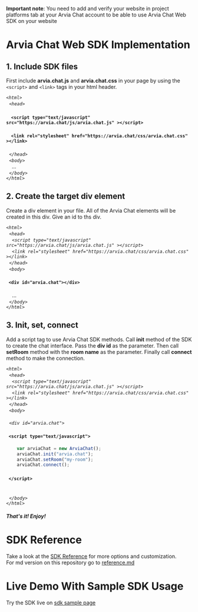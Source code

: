 **Important note**: You need to add and verify your website in project platforms tab at your Arvia Chat account to be able to use Arvia Chat Web SDK on your website

# Arvia Chat Web SDK Implementation

## 1. Include SDK files
First include **arvia.chat.js** and **arvia.chat.css** in your page by using the `<script>` and `<link>` tags in your html header.

*`<html>`<br />
&nbsp;&nbsp;`<head>`<br />*
#### &nbsp;&nbsp;&nbsp;&nbsp;`<script type="text/javascript" src="https://arvia.chat/js/arvia.chat.js" ></script>`
#### &nbsp;&nbsp;&nbsp;&nbsp;`<link rel="stylesheet" href="https://arvia.chat/css/arvia.chat.css" ></link>`
*&nbsp;&nbsp;`</head>`<br />
&nbsp;&nbsp;`<body>`<br />
&nbsp;&nbsp;&nbsp;&nbsp;...<br />
&nbsp;&nbsp;`</body>`<br />
`</html>`*

## 2. Create the target div element
Create a div element in your file. All of the Arvia Chat elements will be created in this div. Give an id to ths div.

*`<html>`<br />
&nbsp;&nbsp;`<head>`<br />
&nbsp;&nbsp;&nbsp;&nbsp;`<script type="text/javascript" src="https://arvia.chat/js/arvia.chat.js" ></script>`<br />
&nbsp;&nbsp;&nbsp;&nbsp;`<link rel="stylesheet" href="https://arvia.chat/css/arvia.chat.css" ></link>`<br />
&nbsp;&nbsp;`</head>`<br />
&nbsp;&nbsp;`<body>`<br />*
#### &nbsp;&nbsp;`<div id="arvia.chat"></div>`
&nbsp;&nbsp;&nbsp;&nbsp;...<br />
*&nbsp;&nbsp;`</body>`<br />
`</html>`*

## 3. Init, set, connect
Add a script tag to use Arvia Chat SDK methods. Call **init** method of the SDK to create the chat interface. Pass the **div id** as the parameter. Then call **setRoom** method with the **room name** as the parameter. Finally call **connect** method to make the connection.

*`<html>`<br />
&nbsp;&nbsp;`<head>`<br />
&nbsp;&nbsp;&nbsp;&nbsp;`<script type="text/javascript" src="https://arvia.chat/js/arvia.chat.js" ></script>`<br />
&nbsp;&nbsp;&nbsp;&nbsp;`<link rel="stylesheet" href="https://arvia.chat/css/arvia.chat.css" ></link>`<br />
&nbsp;&nbsp;`</head>`<br />
&nbsp;&nbsp;`<body>`<br /><br />
&nbsp;&nbsp;`<div id="arvia.chat">`<br />*
#### &nbsp;&nbsp;`<script type="text/javascript">`<br />
```javascript
    var arviaChat = new ArviaChat();
    arviaChat.init("arvia.chat");
    arviaChat.setRoom("my-room");
    arviaChat.connect();
```
#### &nbsp;&nbsp;`</script>` <br /><br />
*&nbsp;&nbsp;`</body>`<br />
`</html>`*

##### That's it! Enjoy!



# SDK Reference
Take a look at the [SDK Reference](https://arvia.chat/sdk/web/reference/index.html) for more options and customization.<br />
For md version on this repository go to [reference.md](reference.md)


# Live Demo With Sample SDK Usage
Try the SDK live on <a href="https://arvia.chat/sdk/web/example.html" target="_blank">sdk sample page</a>
